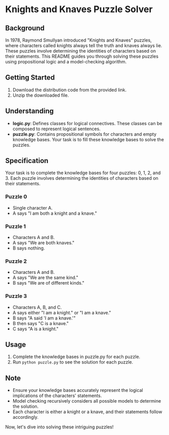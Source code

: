 # Knights and Knaves Puzzle Solver

## Background
In 1978, Raymond Smullyan introduced "Knights and Knaves" puzzles, where characters called knights always tell the truth and knaves always lie. These puzzles involve determining the identities of characters based on their statements. This README guides you through solving these puzzles using propositional logic and a model-checking algorithm.

## Getting Started
1. Download the distribution code from the provided link.
2. Unzip the downloaded file.

## Understanding
- **logic.py**: Defines classes for logical connectives. These classes can be composed to represent logical sentences.
- **puzzle.py**: Contains propositional symbols for characters and empty knowledge bases. Your task is to fill these knowledge bases to solve the puzzles.

## Specification
Your task is to complete the knowledge bases for four puzzles: 0, 1, 2, and 3. Each puzzle involves determining the identities of characters based on their statements.

### Puzzle 0
- Single character A.
- A says "I am both a knight and a knave."

### Puzzle 1
- Characters A and B.
- A says "We are both knaves."
- B says nothing.

### Puzzle 2
- Characters A and B.
- A says "We are the same kind."
- B says "We are of different kinds."

### Puzzle 3
- Characters A, B, and C.
- A says either "I am a knight." or "I am a knave."
- B says "A said 'I am a knave.'"
- B then says "C is a knave."
- C says "A is a knight."

## Usage
1. Complete the knowledge bases in puzzle.py for each puzzle.
2. Run `python puzzle.py` to see the solution for each puzzle.

## Note
- Ensure your knowledge bases accurately represent the logical implications of the characters' statements.
- Model checking recursively considers all possible models to determine the solution.
- Each character is either a knight or a knave, and their statements follow accordingly.

Now, let's dive into solving these intriguing puzzles!